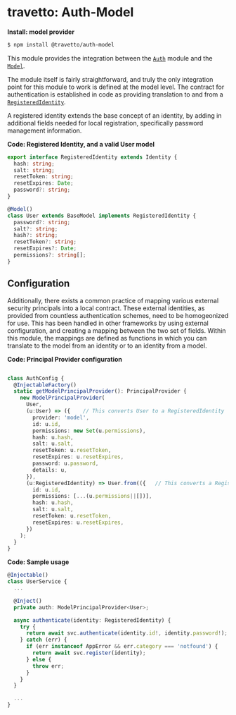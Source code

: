 travetto: Auth-Model
===

**Install: model provider**
```bash
$ npm install @travetto/auth-model
```

This module provides the integration between the [`Auth`](https://github.com/travetto/travetto/tree/master/module/auth) module and the [`Model`](https://github.com/travetto/travetto/tree/master/module/model).

The module itself is fairly straightforward, and truly the only integration point for this module to work is defined at the model level.  The contract for authentication is established in code as providing translation to and from a [`RegisteredIdentity`](./src/identity.ts).  

A registered identity extends the base concept of an identity, by adding in additional fields needed for local registration, specifically password management information.

**Code: Registered Identity, and a valid User model**
```typescript
export interface RegisteredIdentity extends Identity {
  hash: string;
  salt: string;
  resetToken: string;
  resetExpires: Date;
  password?: string;
}

@Model()
class User extends BaseModel implements RegisteredIdentity {
  password?: string;
  salt?: string;
  hash?: string;
  resetToken?: string;
  resetExpires?: Date;
  permissions?: string[];
}
```

## Configuration
Additionally, there exists a common practice of mapping various external security principals into a local contract. These external identities, as provided from countless authentication schemes, need to be homogeonized for use.  This has been handled in other frameworks by using external configuration, and creating a mapping between the two set of fields.  Within this module, the mappings are defined as functions in which you can translate to the model from an identity or to an identity from a model.


**Code: Principal Provider configuration**
```typescript

class AuthConfig {
  @InjectableFactory()
  static getModelPrincipalProvider(): PrincipalProvider {
    new ModelPrincipalProvider(
      User,
      (u:User) => ({    // This converts User to a RegisteredIdentity
        provider: 'model',
        id: u.id, 
        permissions: new Set(u.permissions), 
        hash: u.hash,
        salt: u.salt,
        resetToken: u.resetToken,
        resetExpires: u.resetExpires,
        password: u.password,
        details: u, 
      }),
      (u:RegisteredIdentity) => User.from(({   // This converts a RegisteredIdentity to a User
        id: u.id, 
        permissions: [...(u.permissions||[])],
        hash: u.hash,
        salt: u.salt,
        resetToken: u.resetToken,
        resetExpires: u.resetExpires,
      })
    );
  }
}
```

**Code: Sample usage**
```typescript
@Injectable()
class UserService {
  ...

  @Inject()
  private auth: ModelPrincipalProvider<User>;

  async authenticate(identity: RegisteredIdentity) {
    try {
      return await svc.authenticate(identity.id!, identity.password!);
    } catch (err) {
      if (err instanceof AppError && err.category === 'notfound') {
        return await svc.register(identity);
      } else {
        throw err;
      }
    }
  }

  ...
}
```